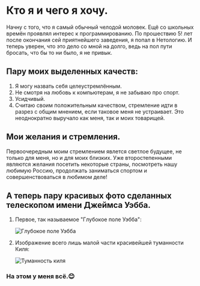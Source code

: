 # Кто я и чего я хочу.

Начну с того, что я самый обычный челодой моловек. Ещё со школьных времён проявлял интерес к программированию. По прошествию 5! лет после окончания сей приятнейшего заведения, я попал в Нетологию. И теперь уверен, что это дело со мной на долго, ведь на пол пути бросать, что бы то ни было, я не привык.

## Пару моих выделенных качеств:
1. Я могу назвать себя целеустремлённым.
2. Не смотря на любовь к компьютерам, я не забываю про спорт.
3. Усидчивый. 
4. Считаю своим положительным качеством, стремление идти в разрез с общим мнением, если таковое меня не устраивает. Это неоднократно выручало как меня, так и моих товарищей.

## Мои желания и стремления.

Первоочередным моим стремлением явлется светлое будущее, не только для меня, но и для моих близких. Уже второстепенными являются желания посетить некоторые страны, посмотреть нашу любимую Россию, продолжать заниматься спортом и совершенствоваться в любимом деле!

## А теперь пару красивых фото сделанных телескопом имени Джеймса Уэбба.

1. Первое, так называемое "Глубокое поле Уэбба":

    ![Глубокое поле Уэбба](https://live.staticflickr.com/65535/52210366419_d0c892b568.jpg)
   
3. Изображение всего лишь малой части красивейшей туманности Киля:

    ![Туманность киля](https://live.staticflickr.com/65535/52211883534_f45cb76810_c.jpg)

### На этом у меня всё.😊
